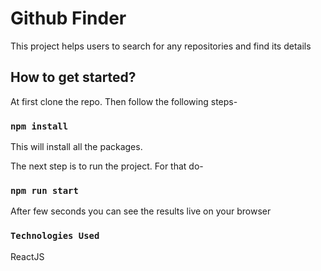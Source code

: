 # Github Finder

This project helps users to search for any repositories and find its details

## How to get started?

At first clone the repo. Then follow the following steps-

### `npm install`

This will install all the packages.

The next step is to run the project. For that do-

### `npm run start`

After few seconds you can see the results live on your browser

### `Technologies Used`
ReactJS
